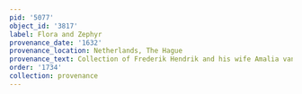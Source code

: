 ```yaml
---
pid: '5077'
object_id: '3817'
label: Flora and Zephyr
provenance_date: '1632'
provenance_location: Netherlands, The Hague
provenance_text: Collection of Frederik Hendrik and his wife Amalia van Solms
order: '1734'
collection: provenance
---
```

